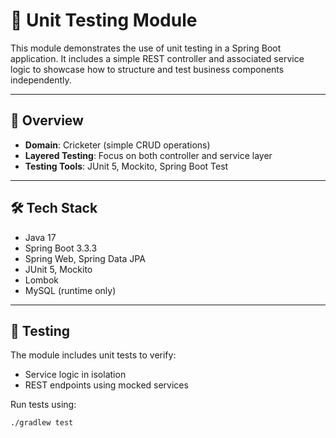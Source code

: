 # 🧪 Unit Testing Module

This module demonstrates the use of unit testing in a Spring Boot application. It includes a simple REST controller and associated service logic to showcase how to structure and test business components independently.

---

## 📌 Overview

- **Domain**: Cricketer (simple CRUD operations)
- **Layered Testing**: Focus on both controller and service layer
- **Testing Tools**: JUnit 5, Mockito, Spring Boot Test

---

## 🛠 Tech Stack

- Java 17  
- Spring Boot 3.3.3  
- Spring Web, Spring Data JPA  
- JUnit 5, Mockito  
- Lombok  
- MySQL (runtime only)

---

## 🧪 Testing

The module includes unit tests to verify:
- Service logic in isolation
- REST endpoints using mocked services

Run tests using:

```bash
./gradlew test
